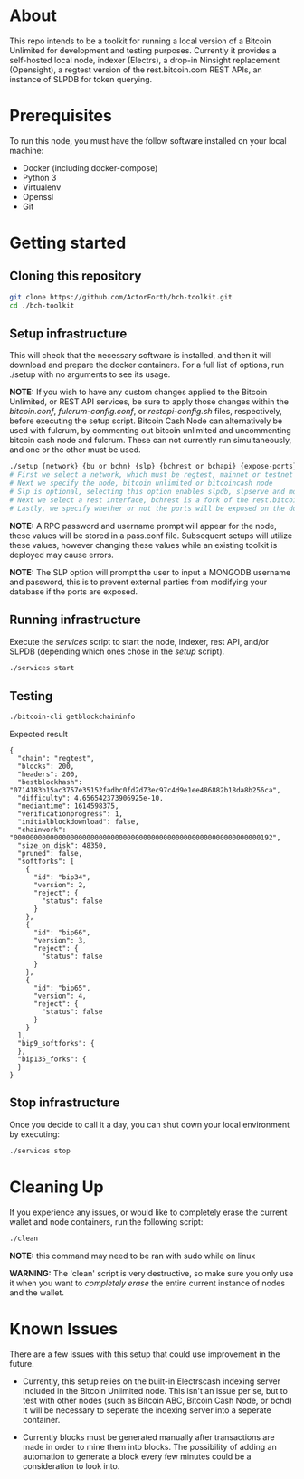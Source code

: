 # About

This repo intends to be a toolkit for running a local version of a Bitcoin Unlimited for development and testing purposes. Currently it provides a self-hosted local node, indexer (Electrs), a drop-in Ninsight replacement (Opensight), a regtest version of the rest.bitcoin.com REST APIs, an instance of SLPDB for token querying.

# Prerequisites

To run this node, you must have the follow software installed on your local machine:

- Docker (including docker-compose)
- Python 3
- Virtualenv
- Openssl
- Git

# Getting started

## Cloning this repository

```bash
git clone https://github.com/ActorForth/bch-toolkit.git
cd ./bch-toolkit
```

## Setup infrastructure

This will check that the necessary software is installed, and then it will download and prepare the docker containers. For a full list of options, run ./setup with no arguments to see its usage.

**NOTE:** If you wish to have any custom changes applied to the Bitcoin Unlimited, or REST API services, be sure to apply those changes within the _bitcoin.conf_, _fulcrum-config.conf_, or _restapi-config.sh_ files, respectively, before executing the setup script. Bitcoin Cash Node can alternatively be used with fulcrum, by commenting out bitcoin unlimited and uncommenting bitcoin cash node and fulcrum. These can not currently run simultaneously, and one or the other must be used.

```bash
./setup {network} {bu or bchn} {slp} {bchrest or bchapi} {expose-ports}
# First we select a network, which must be regtest, mainnet or testnet
# Next we specify the node, bitcoin unlimited or bitcoincash node
# Slp is optional, selecting this option enables slpdb, slpserve and mongodb
# Next we select a rest interface, bchrest is a fork of the rest.bitcoin.com api, while bchapi is a rest utilized with the bch-js library
# Lastly, we specify whether or not the ports will be exposed on the docker containers.
```

**NOTE:** A RPC password and username prompt will appear for the node, these values will be stored in a pass.conf file. Subsequent setups will utilize these values, however changing these values while an existing toolkit is deployed may cause errors.

**NOTE:** The SLP option will prompt the user to input a MONGODB username and password, this is to prevent external parties from modifying your database if the ports are exposed.

## Running infrastructure

Execute the _services_ script to start the node, indexer, rest API, and/or SLPDB (depending which ones chose in the _setup_ script).

```bash
./services start
```

## Testing

```bash
./bitcoin-cli getblockchaininfo
```

Expected result

```
{
  "chain": "regtest",
  "blocks": 200,
  "headers": 200,
  "bestblockhash": "0714183b15ac3757e35152fadbc0fd2d73ec97c4d9e1ee486882b18da8b256ca",
  "difficulty": 4.656542373906925e-10,
  "mediantime": 1614598375,
  "verificationprogress": 1,
  "initialblockdownload": false,
  "chainwork": "0000000000000000000000000000000000000000000000000000000000000192",
  "size_on_disk": 48350,
  "pruned": false,
  "softforks": [
    {
      "id": "bip34",
      "version": 2,
      "reject": {
        "status": false
      }
    },
    {
      "id": "bip66",
      "version": 3,
      "reject": {
        "status": false
      }
    },
    {
      "id": "bip65",
      "version": 4,
      "reject": {
        "status": false
      }
    }
  ],
  "bip9_softforks": {
  },
  "bip135_forks": {
  }
}
```

## Stop infrastructure

Once you decide to call it a day, you can shut down your local environment by executing:

```bash
./services stop
```

# Cleaning Up

If you experience any issues, or would like to completely erase the current wallet and node containers, run the following script:

```bash
./clean
```

**NOTE:** this command may need to be ran with sudo while on linux

**WARNING:** The 'clean' script is very destructive, so make sure you only use it when you want to _completely erase_ the entire current instance of nodes and the wallet.

# Known Issues

There are a few issues with this setup that could use improvement in the future.

- Currently, this setup relies on the built-in Electrscash indexing server included in the Bitcoin Unlimited node. This isn't an issue per se, but to test with other nodes (such as Bitcoin ABC, Bitcoin Cash Node, or bchd) it will be necessary to seperate the indexing server into a seperate container.

- Currently blocks must be generated manually after transactions are made in order to mine them into blocks. The possibility of adding an automation to generate a block every few minutes could be a consideration to look into.
